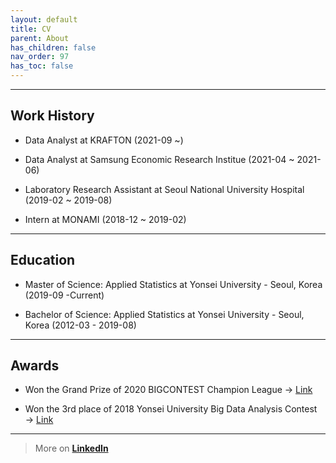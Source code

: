 ```yaml
---
layout: default
title: CV
parent: About
has_children: false
nav_order: 97
has_toc: false
---
```


***
## Work History

- Data Analyst at KRAFTON (2021-09 ~)

- Data Analyst at Samsung Economic Research Institue (2021-04 ~ 2021-06)

<!-- - Took part in several HR analysis (People Analytics) projects about whole Samsung group
- Had a key part in web crawling, text analysis, descriptive statistical analysis using R, Python
- Handled Tableau for some basic visulizations -->

- Laboratory Research Assistant at Seoul National University Hospital (2019-02 ~ 2019-08)

<!-- - Participated in the MBRC 2019 Creative Autonomous Task Project and solved the chronic problem of the lack of the available medical data by creating high‑quality fake data. -->

- Intern at MONAMI (2018-12 ~ 2019-02)

<!-- - Created and presented a time series model of demand forecasting. Achieved 168%p better prediction accuracy vs historical performance. -->

***

## Education

- Master of Science: Applied Statistics at Yonsei University - Seoul, Korea (2019-09 -Current)

- Bachelor of Science: Applied Statistics at Yonsei University - Seoul, Korea (2012-03 - 2019-08)


***

## Awards

* Won the Grand Prize of 2020 BIGCONTEST Champion League → [Link](https://s-seo.github.io/projects/bigcon)

* Won the 3rd place of 2018 Yonsei University Big Data Analysis Contest → [Link](https://s-seo.github.io/projects/yonsei)

***

> More on [**LinkedIn**](https://www.linkedin.com/in/seungmin-seo-049b69195/)